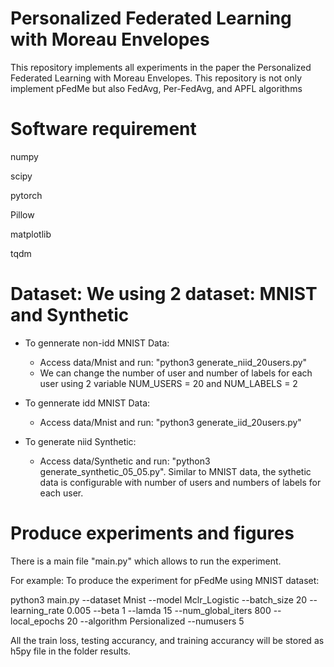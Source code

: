 # Personalized Federated Learning with Moreau Envelopes
This repository implements all experiments in the paper the Personalized Federated Learning with Moreau Envelopes.
This repository is not only implement pFedMe but also FedAvg, Per-FedAvg, and APFL algorithms

# Software requirement
numpy

scipy

pytorch

Pillow

matplotlib

tqdm

# Dataset: We using 2 dataset: MNIST and Synthetic
- To gennerate non-idd MNIST Data: 
  - Access data/Mnist and run: "python3 generate_niid_20users.py"
  - We can change the number of user and number of labels for each user using 2 variable NUM_USERS = 20 and NUM_LABELS = 2

- To gennerate idd MNIST Data:
  - Access data/Mnist and run: "python3 generate_iid_20users.py"

- To generate niid Synthetic:
  - Access data/Synthetic and run: "python3 generate_synthetic_05_05.py". Similar to MNIST data, the sythetic data is configurable with number of users and numbers of labels for each user.



# Produce experiments and figures

There is a main file "main.py" which allows to run the experiment.

For example:
To produce the experiment for pFedMe using MNIST dataset:

python3 main.py --dataset Mnist --model Mclr_Logistic --batch_size 20 --learning_rate 0.005 --beta 1 --lamda 15 --num_global_iters 800 --local_epochs 20 --algorithm Persionalized --numusers 5

All the train loss, testing accurancy, and training accurancy will be stored as h5py file in the folder results.
